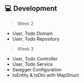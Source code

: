 ## 💻 Development
> Week 2
- User, Todo Domain
- User, Todo Repository

> Week 3
- User, Todo Controller
- User, Todo Service
- Swagger Configuration
- toEntity & toDto with MapStruct